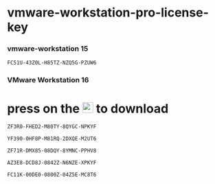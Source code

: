 # vmware-workstation-pro-license-key

### vmware-workstation 15

```
FC51U-43Z0L-H85TZ-NZQ5G-PZUW6
```

### VMware Workstation 16

# press  on the <a href="https://www.vmware.com/mena/products/workstation-pro/workstation-pro-evaluation.html"><img src="https://img.icons8.com/color/50/000000/old-vmware-logo.png" width=25 alt="Threads"></a> to download

```
ZF3R0-FHED2-M80TY-8QYGC-NPKYF
```

```
YF390-0HF8P-M81RQ-2DXQE-M2UT6
```

```
ZF71R-DMX85-08DQY-8YMNC-PPHV8
```

```
AZ3E8-DCD8J-0842Z-N6NZE-XPKYF
```

```
FC11K-00DE0-0800Z-04Z5E-MC8T6
```

